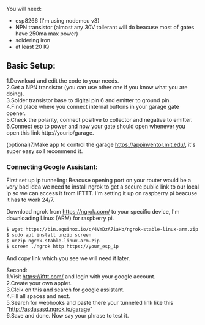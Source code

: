 You will need:
* esp8266 (I'm using nodemcu v3)
* NPN transistor (almost any 30V tollerant will do beacuse most of gates have 250ma max power)
* soldering iron
* at least 20 IQ

## Basic Setup:

1.Download and edit the code to your needs.   
2.Get a NPN transistor (you can use other one if you know what you are doing).  
3.Solder transistor base to digital pin 6 and emitter to ground pin.  
4.Find place where you connect internal buttons in your garage gate opener.  
5.Check the polarity, connect positive to collector and negative to emitter.  
6.Connect esp to power and now your gate should open whenever you open this link http://yourip/garage.  

(optional)7.Make app to control the garage https://appinventor.mit.edu/, it's super easy so I recommend it.

### Connecting Google Assistant:
First set up ip tunneling:
Beacuse opening port on your router would be a very bad idea we need to install ngrok to get a secure public link to our local ip so we can access it from IFTTT. I'm setting it up on raspberry pi beacuse it has to work 24/7.

Download ngrok from https://ngrok.com/ to your specific device, I'm downloading Linux (ARM) for raspberry pi.
```sh
$ wget https://bin.equinox.io/c/4VmDzA7iaHb/ngrok-stable-linux-arm.zip
$ sudo apt install unzip screen
$ unzip ngrok-stable-linux-arm.zip
$ screen ./ngrok http https://your_esp_ip 
```
And copy link which you see we will need it later.

Second:  
1.Visit https://ifttt.com/ and login with your google account. \
2.Create your own applet.  
3.Clcik on this and search for google assistant.  
4.Fill all spaces and next.  
5.Search for webhooks and paste there your tunneled link like this "http://asdasasd.ngrok.io/garage"  
6.Save and done. Now say your phrase to test it.
